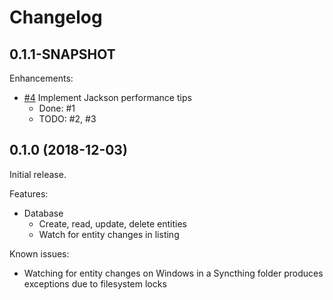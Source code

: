 # Changelog

## 0.1.1-SNAPSHOT

Enhancements:
- [#4](https://github.com/caeos/snoozle/issues/4) Implement Jackson performance tips
  - Done: #1
  - TODO: #2, #3

## 0.1.0 (2018-12-03)

Initial release.

Features:
- Database
    - Create, read, update, delete entities
    - Watch for entity changes in listing
    
Known issues:
- Watching for entity changes on Windows in a Syncthing folder produces exceptions due to filesystem locks